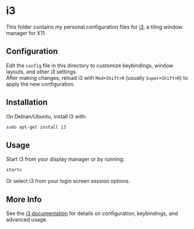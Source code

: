 # i3

This folder contains my personal configuration files for [i3](https://i3wm.org/), a tiling window manager for X11.

## Configuration

Edit the `config` file in this directory to customize keybindings, window layouts, and other i3 settings.  
After making changes, reload i3 with `Mod+Shift+R` (usually `Super+Shift+R`) to apply the new configuration.

## Installation

On Debian/Ubuntu, install i3 with:

```sh
sudo apt-get install i3
```

## Usage

Start i3 from your display manager or by running:

```sh
startx
```

Or select i3 from your login screen session options.

## More Info

See the [i3 documentation](https://i3wm.org/docs/) for details on configuration, keybindings, and advanced usage.
